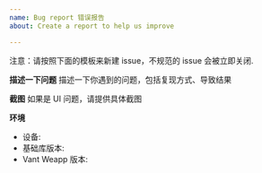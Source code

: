 ```yaml
---
name: Bug report 错误报告
about: Create a report to help us improve

---
```


注意：请按照下面的模板来新建 issue，不规范的 issue 会被立即关闭.

**描述一下问题**
描述一下你遇到的问题，包括复现方式、导致结果

**截图**
如果是 UI 问题，请提供具体截图

**环境**
 - 设备: 
 - 基础库版本: 
 - Vant Weapp 版本:
